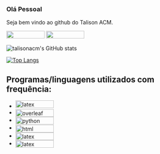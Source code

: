### Olá Pessoal

Seja bem vindo ao github do Talison ACM.

<a href="https://www.linkedin.com/in/talison-melo-637b62b5/">
<img src="https://img.shields.io/badge/LinkedIn-0077B5?style=for-the-badge&logo=linkedin&logoColor=white"  width="100" height="20"></a>
<a href="mailto:talisonacm@gmail.com">
<img src="https://img.shields.io/badge/Gmail-D14836?style=for-the-badge&logo=gmail&logoColor=white"  width="100" height="20"></a>

![talisonacm's GitHub stats](https://github-readme-stats.vercel.app/api?username=talisonacm&show_icons=true&theme=transparent)

[![Top Langs](https://github-readme-stats.vercel.app/api/top-langs/?username=talisonacm&layout=compact&size_weight=0.5&count_weight=0.5&langs_count=8&custom_title=Talison_ACM&card_width=469&theme=transparent)](https://github.com/talisonacm/github-readme-stats)






<div style="display: inline_block">
<h2> Programas/linguagens utilizados com frequência:</h2>

* <img alt="latex" src="https://img.shields.io/badge/Made%20with-LaTeX-1f425f.svg" width="100" height="20">
* <img align="center" alt="overleaf" src="https://img.shields.io/badge/Overleaf-47A141?style=for-the-badge&logo=Overleaf&logoColor=white" width="100" height="20">
* <img align="center" alt="python" src="https://img.shields.io/badge/Python-14354C?style=for-the-badge&logo=python&logoColor=white" width="100" height="20">
* <img align="center" alt="html" src="https://img.shields.io/badge/HTML-239120?style=for-the-badge&logo=html5&logoColor=white" width="100" height="20">
* <img align="center" alt="latex" src="https://img.shields.io/badge/Markdown-000000?style=for-the-badge&logo=markdown&logoColor=white" width="100" height="20">
* <img align="center" alt="latex" src="https://img.shields.io/badge/Microsoft_Excel-217346?style=for-the-badge&logo=microsoft-excel&logoColor=white" width="100" height="20">
</div>
